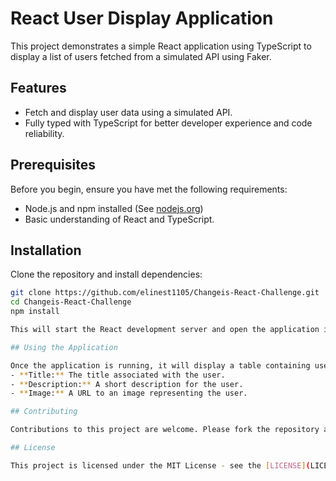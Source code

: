 # React User Display Application

This project demonstrates a simple React application using TypeScript to display a list of users fetched from a simulated API using Faker.

## Features

- Fetch and display user data using a simulated API.
- Fully typed with TypeScript for better developer experience and code reliability.

## Prerequisites

Before you begin, ensure you have met the following requirements:

- Node.js and npm installed (See [nodejs.org](https://nodejs.org/))
- Basic understanding of React and TypeScript.

## Installation

Clone the repository and install dependencies:

```bash
git clone https://github.com/elinest1105/Changeis-React-Challenge.git
cd Changeis-React-Challenge
npm install

This will start the React development server and open the application in your default web browser.

## Using the Application

Once the application is running, it will display a table containing user data:
- **Title:** The title associated with the user.
- **Description:** A short description for the user.
- **Image:** A URL to an image representing the user.

## Contributing

Contributions to this project are welcome. Please fork the repository and submit a pull request with your features or fixes.

## License

This project is licensed under the MIT License - see the [LICENSE](LICENSE) file for details.
```
